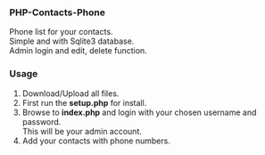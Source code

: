 ### PHP-Contacts-Phone
Phone list for your contacts.  
Simple and with Sqlite3 database.  
Admin login and edit, delete function.
### Usage
1. Download/Upload all files.  
2. First run the **setup.php** for install.  
3. Browse to **index.php** and login with your chosen username and password.  
This will be your admin account.  
4. Add your contacts with phone numbers.
